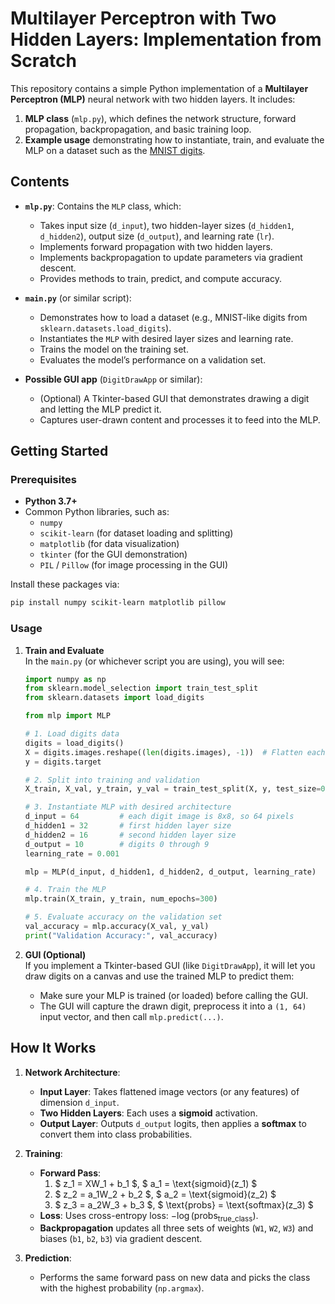 # Multilayer Perceptron with Two Hidden Layers: Implementation from Scratch

This repository contains a simple Python implementation of a **Multilayer Perceptron (MLP)** neural network with two hidden layers. It includes:

1. **MLP class** (`mlp.py`), which defines the network structure, forward propagation, backpropagation, and basic training loop.  
2. **Example usage** demonstrating how to instantiate, train, and evaluate the MLP on a dataset such as the [MNIST digits](https://scikit-learn.org/stable/modules/generated/sklearn.datasets.load_digits.html).

## Contents

- **`mlp.py`**: Contains the `MLP` class, which:
  - Takes input size (`d_input`), two hidden-layer sizes (`d_hidden1`, `d_hidden2`), output size (`d_output`), and learning rate (`lr`).
  - Implements forward propagation with two hidden layers.
  - Implements backpropagation to update parameters via gradient descent.
  - Provides methods to train, predict, and compute accuracy.

- **`main.py`** (or similar script):
  - Demonstrates how to load a dataset (e.g., MNIST-like digits from `sklearn.datasets.load_digits`).
  - Instantiates the `MLP` with desired layer sizes and learning rate.
  - Trains the model on the training set.
  - Evaluates the model’s performance on a validation set.

- **Possible GUI app** (`DigitDrawApp` or similar):
  - (Optional) A Tkinter-based GUI that demonstrates drawing a digit and letting the MLP predict it.  
  - Captures user-drawn content and processes it to feed into the MLP.

## Getting Started

### Prerequisites

- **Python 3.7+**  
- Common Python libraries, such as:
  - `numpy`
  - `scikit-learn` (for dataset loading and splitting)
  - `matplotlib` (for data visualization)
  - `tkinter` (for the GUI demonstration)
  - `PIL` / `Pillow` (for image processing in the GUI)

Install these packages via:

```bash
pip install numpy scikit-learn matplotlib pillow
```

### Usage

1. **Train and Evaluate**  
   In the `main.py` (or whichever script you are using), you will see:

   ```python
   import numpy as np
   from sklearn.model_selection import train_test_split
   from sklearn.datasets import load_digits

   from mlp import MLP

   # 1. Load digits data
   digits = load_digits()
   X = digits.images.reshape((len(digits.images), -1))  # Flatten each image
   y = digits.target

   # 2. Split into training and validation
   X_train, X_val, y_train, y_val = train_test_split(X, y, test_size=0.2, random_state=42)

   # 3. Instantiate MLP with desired architecture
   d_input = 64         # each digit image is 8x8, so 64 pixels
   d_hidden1 = 32       # first hidden layer size
   d_hidden2 = 16       # second hidden layer size
   d_output = 10        # digits 0 through 9
   learning_rate = 0.001

   mlp = MLP(d_input, d_hidden1, d_hidden2, d_output, learning_rate)

   # 4. Train the MLP
   mlp.train(X_train, y_train, num_epochs=300)

   # 5. Evaluate accuracy on the validation set
   val_accuracy = mlp.accuracy(X_val, y_val)
   print("Validation Accuracy:", val_accuracy)
   ```

2. **GUI (Optional)**  
   If you implement a Tkinter-based GUI (like `DigitDrawApp`), it will let you draw digits on a canvas and use the trained MLP to predict them:
   - Make sure your MLP is trained (or loaded) before calling the GUI.
   - The GUI will capture the drawn digit, preprocess it into a `(1, 64)` input vector, and then call `mlp.predict(...)`.

## How It Works

1. **Network Architecture**:  
   - **Input Layer**: Takes flattened image vectors (or any features) of dimension `d_input`.
   - **Two Hidden Layers**: Each uses a **sigmoid** activation.  
   - **Output Layer**: Outputs `d_output` logits, then applies a **softmax** to convert them into class probabilities.

2. **Training**:  
   - **Forward Pass**:
     1. $ z_1 = XW_1 + b_1 $, $ a_1 = \text{sigmoid}(z_1) $  
     2. $ z_2 = a_1W_2 + b_2 $, $ a_2 = \text{sigmoid}(z_2) $  
     3. $ z_3 = a_2W_3 + b_3 $, $ \text{probs} = \text{softmax}(z_3) $
   - **Loss**: Uses cross-entropy loss: $-\log(\text{probs}_{\text{true_class}})$.
   - **Backpropagation** updates all three sets of weights (`W1`, `W2`, `W3`) and biases (`b1`, `b2`, `b3`) via gradient descent.

3. **Prediction**:  
   - Performs the same forward pass on new data and picks the class with the highest probability (`np.argmax`).
